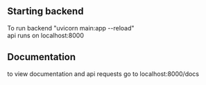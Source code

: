 ## Starting backend
To run backend "uvicorn main:app --reload"<br>
api runs on localhost:8000

## Documentation 
to view documentation and api requests go to localhost:8000/docs
